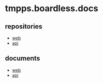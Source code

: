 # tmpps.boardless.docs

## repositories

- [web](https://github.com/wakuwaku3/tmpps.boardless.web)
- [api](https://github.com/wakuwaku3/tmpps.boardless.api)

## documents

- [web](./web/index.md)
- [api](./api/index.md)
